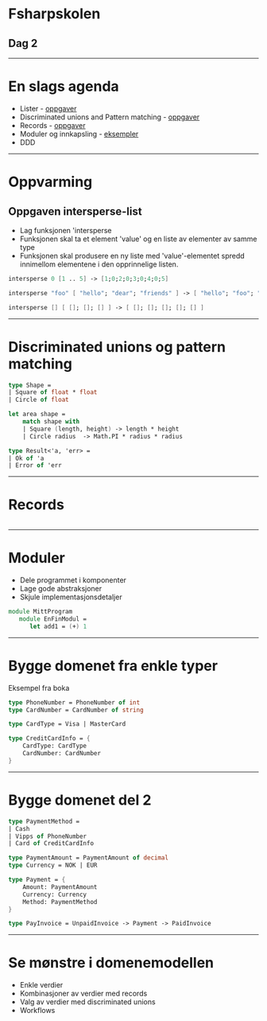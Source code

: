    <!-- class: center, middle -->

# Fsharpskolen
## Dag 2

---

# En slags agenda
* Lister - [oppgaver](lister)
* Discriminated unions and Pattern matching - [oppgaver](pattern-matching)
* Records - [oppgaver](records)
* Moduler og innkapsling - [eksempler](modules)
* DDD

---
# Oppvarming
## Oppgaven intersperse-list
* Lag funksjonen 'intersperse
* Funksjonen skal ta et element 'value' og en liste av elementer av samme type
* Funksjonen skal produsere en ny liste med 'value'-elementet spredd innimellom elementene i den opprinnelige listen.

```fsharp
intersperse 0 [1 .. 5] -> [1;0;2;0;3;0;4;0;5]
```

```fsharp
intersperse "foo" [ "hello"; "dear"; "friends" ] -> [ "hello"; "foo"; "dear"; "foo"; "friends" ]
```

```fsharp
intersperse [] [ []; []; [] ] -> [ []; []; []; []; [] ]
```

---

# Discriminated unions og pattern matching

```fsharp
type Shape =
| Square of float * float
| Circle of float

let area shape = 
    match shape with
    | Square (length, height) -> length * height
    | Circle radius  -> Math.PI * radius * radius
```

```fsharp
type Result<'a, 'err> = 
| Ok of 'a
| Error of 'err
```
---

# Records

```fsharp
```
---

# Moduler
* Dele programmet i komponenter
* Lage gode abstraksjoner
* Skjule implementasjonsdetaljer

```fsharp
module MittProgram
   module EnFinModul = 
      let add1 = (+) 1
```
---

# Bygge domenet fra enkle typer
Eksempel fra boka

```fsharp
type PhoneNumber = PhoneNumber of int
type CardNumber = CardNumber of string
```

```fsharp
type CardType = Visa | MasterCard
```

```fsharp
type CreditCardInfo = {
    CardType: CardType
    CardNumber: CardNumber
}
```

---

# Bygge domenet del 2

```fsharp
type PaymentMethod = 
| Cash
| Vipps of PhoneNumber
| Card of CreditCardInfo
```

```fsharp
type PaymentAmount = PaymentAmount of decimal
type Currency = NOK | EUR
```

```fsharp
type Payment = {
    Amount: PaymentAmount
    Currency: Currency
    Method: PaymentMethod
}
```

```fsharp
type PayInvoice = UnpaidInvoice -> Payment -> PaidInvoice
```

---

# Se mønstre i domenemodellen

* Enkle verdier
* Kombinasjoner av verdier med records
* Valg av verdier med discriminated unions
* Workflows


```fsharp
```
